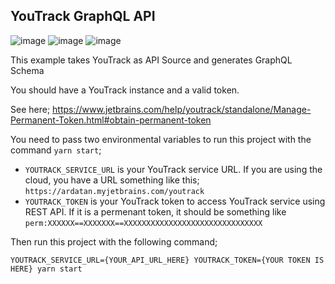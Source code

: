 ## YouTrack GraphQL API

![image](https://user-images.githubusercontent.com/20847995/79001969-29645080-7b58-11ea-87fb-01388c0cf286.png)
![image](https://user-images.githubusercontent.com/20847995/79002026-44cf5b80-7b58-11ea-8791-6e8633aaa9c4.png)
![image](https://user-images.githubusercontent.com/20847995/79002067-5add1c00-7b58-11ea-8129-0015009fee9e.png)


This example takes YouTrack as API Source and generates GraphQL Schema

You should have a YouTrack instance and a valid token.

See here; https://www.jetbrains.com/help/youtrack/standalone/Manage-Permanent-Token.html#obtain-permanent-token

You need to pass two environmental variables to run this project with the command `yarn start`;

- `YOUTRACK_SERVICE_URL` is your YouTrack service URL. If you are using the cloud, you have a URL something like this; `https://ardatan.myjetbrains.com/youtrack`
- `YOUTRACK_TOKEN` is your YouTrack token to access YouTrack service using REST API. If it is a permenant token, it should be something like `perm:XXXXXX==XXXXXXX==XXXXXXXXXXXXXXXXXXXXXXXXXXXXXXX` 

Then run this project with the following command;
```
YOUTRACK_SERVICE_URL={YOUR_API_URL_HERE} YOUTRACK_TOKEN={YOUR TOKEN IS HERE} yarn start
```

